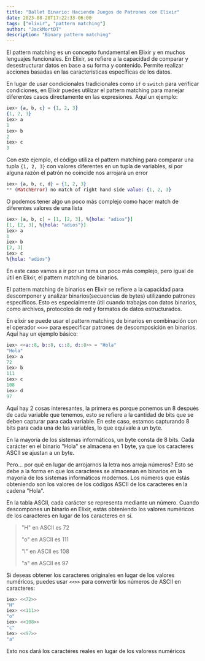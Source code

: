 ```yaml
---
title: "Ballet Binario: Haciendo Juegos de Patrones con Elixir"
date: 2023-08-28T17:22:33-06:00
tags: ["elixir", "pattern matching"]
author: "JackMortDT"
description: "Binary pattern matching"
---
```


El pattern matching es un concepto fundamental en Elixir y en muchos lenguajes funcionales. En Elixir, se refiere a la capacidad de comparar y desestructurar datos en base a su forma y contenido. Permite realizar acciones basadas en las caracteristicas específicas de los datos.

En lugar de usar condicionales tradicionales como `if` o `switch` para verificar condiciones, en Elixir puedes utilizar el pattern matching para manejar diferentes casos directamente en las expresiones. Aquí un ejemplo:

```elixir
iex> {a, b, c} = {1, 2, 3}
{1, 2, 3}
iex> a
1
iex> b
2
iex> c
3
```

Con este ejemplo, el código utiliza el pattern matching para comparar una tupla `{1, 2, 3}` con valores diferentes en un tupla de variables, si por alguna razón el patrón no coincide nos arrojará un error

```elixir
iex> {a, b, c, d} = {1, 2, 3}
** (MatchError) no match of right hand side value: {1, 2, 3}
```

O podemos tener algo un poco más complejo como hacer match de diferentes valores de una lista

```elixir
iex> [a, b, c] = [1, [2, 3], %{hola: "adios"}]
[1, [2, 3], %{hola: "adios"}]
iex> a
1
iex> b
[2, 3]
iex> c
%{hola: "adios"}
```

En este caso vamos a ir por un tema un poco más complejo, pero igual de útil en Elixir, el pattern matching de binarios.

El pattern matching de binarios en Elixir se refiere a la capacidad para descomponer y analizar binarios(secuencias de bytes) utilizando patrones específicos. Esto es especialmente útil cuando trabajas con datos binarios, como archivos, protocolos de red y formatos de datos estructurados.

En elixir se puede usar el pattern matching de binarios en combinación con el operador `<<>>` para especificar patrones de descomposición en binarios. Aquí hay un ejemplo básico:

```elixir
iex> <<a::8, b::8, c::8, d::8>> = "Hola"
"Hola"
iex> a
72
iex> b
111
iex> c
108
iex> d
97
```

Aquí hay 2 cosas interesantes, la primera es porque ponemos un 8 después de cada variable que tenemos, esto se refiere a la cantidad de bits que se deben capturar para cada variable. En este caso, estamos capturando 8 bits para cada una de las variables, lo que equivale a un byte.

En la mayoría de los sistemas informáticos, un byte consta de 8 bits. Cada carácter en el binario "Hola" se almacena en 1 byte, ya que los caracteres ASCII se ajustan a un byte.

Pero... por qué en lugar de arrojarnos la letra nos arroja números?
Esto se debe a la forma en que los caracteres se almacenan en  binarios en la mayoría de los sistemas informáticos modernos. Los números que estás obteniendo son los valores de los códigos ASCII de los caracteres en la cadena "Hola".

En la tabla ASCII, cada carácter se representa mediante un número. Cuando descompones un binario en Elixir, estás obteniendo los valores numéricos de los caracteres en lugar de los caracteres en sí.

> "H" en ASCII es 72
> 
> "o" en ASCII es 111
> 
> "l" en ASCII es 108
> 
> "a" en ASCII es 97

Si deseas obtener los caracteres originales en lugar de los valores numéricos, puedes usar `<<>>` para convertir los números de ASCII en caracteres:

```elixir
iex> <<72>>
"H"
iex> <<111>>
"o"
iex> <<108>>
"c"
iex> <<97>>
"a"
```

Esto nos dará los caractéres reales en lugar de los valoress numéricos